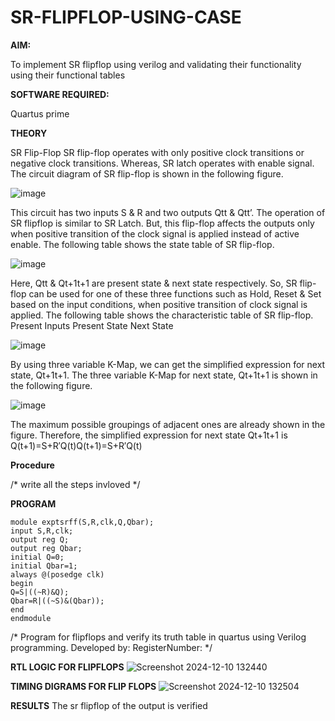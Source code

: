 # SR-FLIPFLOP-USING-CASE

**AIM:**

To implement  SR flipflop using verilog and validating their functionality using their functional tables

**SOFTWARE REQUIRED:**

Quartus prime

**THEORY**

SR Flip-Flop SR flip-flop operates with only positive clock transitions or negative clock transitions. Whereas, SR latch operates with enable signal. The circuit diagram of SR flip-flop is shown in the following figure.

![image](https://github.com/naavaneetha/SR-FLIPFLOP-USING-CASE/assets/154305477/0f710028-ad52-4d3e-9276-8714cf023a25)

 
This circuit has two inputs S & R and two outputs Qtt & Qtt’. The operation of SR flipflop is similar to SR Latch. But, this flip-flop affects the outputs only when positive transition of the clock signal is applied instead of active enable. The following table shows the state table of SR flip-flop.

![image](https://github.com/naavaneetha/SR-FLIPFLOP-USING-CASE/assets/154305477/dabfc4f4-87e3-4cbc-9472-f89ee1b5ed30)

 
Here, Qtt & Qt+1t+1 are present state & next state respectively. So, SR flip-flop can be used for one of these three functions such as Hold, Reset & Set based on the input conditions, when positive transition of clock signal is applied. The following table shows the characteristic table of SR flip-flop. Present Inputs Present State Next State

![image](https://github.com/naavaneetha/SR-FLIPFLOP-USING-CASE/assets/154305477/dd90d16c-aec5-4290-a586-e2346b1e9eb5)

 
By using three variable K-Map, we can get the simplified expression for next state, Qt+1t+1. The three variable K-Map for next state, Qt+1t+1 is shown in the following figure.

![image](https://github.com/naavaneetha/SR-FLIPFLOP-USING-CASE/assets/154305477/473efad6-d70b-4ca7-aeb7-898bbfca319f)

 
The maximum possible groupings of adjacent ones are already shown in the figure. Therefore, the simplified expression for next state Qt+1t+1 is Q(t+1)=S+R′Q(t)Q(t+1)=S+R′Q(t)

**Procedure**

/* write all the steps invloved */

**PROGRAM**
```
module exptsrff(S,R,clk,Q,Qbar);
input S,R,clk;
output reg Q;
output reg Qbar;
initial Q=0;
initial Qbar=1;
always @(posedge clk)
begin
Q=S|((~R)&Q);
Qbar=R|((~S)&(Qbar));
end
endmodule
```

/* Program for flipflops and verify its truth table in quartus using Verilog programming. Developed by: RegisterNumber:
*/

**RTL LOGIC FOR FLIPFLOPS**
![Screenshot 2024-12-10 132440](https://github.com/user-attachments/assets/a4ed39b5-34da-404e-854c-a9ec079b20d1)

**TIMING DIGRAMS FOR FLIP FLOPS**
![Screenshot 2024-12-10 132504](https://github.com/user-attachments/assets/3ab0a749-02b2-49a0-84d2-af75460d4c04)

**RESULTS**
The sr flipflop of the output is verified
